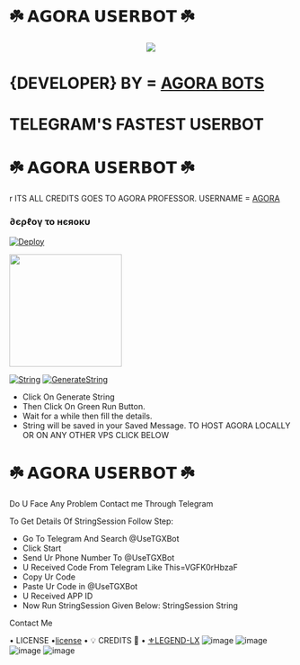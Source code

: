 # ☘️ 𝗔𝗚𝗢𝗥𝗔 𝗨𝗦𝗘𝗥𝗕𝗢𝗧 ☘️
<p align="center">
  <img src="https://te.legra.ph/file/510392677beab987353b4.jpg">
</p>


# {DEVELOPER} BY = [AGORA BOTS](http://t.me/AGORABOT_INFO)


# TELEGRAM'S FASTEST USERBOT

# ☘️ 𝗔𝗚𝗢𝗥𝗔 𝗨𝗦𝗘𝗥𝗕𝗢𝗧 ☘️
r
ITS ALL CREDITS GOES TO AGORA PROFESSOR. 
USERNAME = [AGORA](https://github.com/AGORASWAMY_PROFESSOR)
<h3> ∂єρℓογ το нєяοκυ </h3>

[![Deploy](https://www.herokucdn.com/deploy/button.svg)](https://heroku.com/deploy?template=https://github.com/SHANTH-OP/AGORA-USERBOT)

<p><a href=https://github.com/SHANTH-OP/AGORA-USERBOT> <img src="https://img.shields.io/badge/Deploy%20To%20Railway-blueviolet?style=for-the-badge&logo=railway" width="200""/></a></p>




[![String](https://te.legra.ph/file/d8ba77811625796729b82.jpg)](https://replit.com/SHANTH-OP/AGORA-USERBOT#main.py) 
[![GenerateString](https://img.shields.io/badge/repl.it-generateString-yellowgreen)](https://replit.com/AGORA-PROFESSOR/AGORA-USERBOT#main.py) 


- Click On Generate String
- Then Click On Green Run Button.
- Wait for a while then fill the details.
 - String will be saved in your Saved Message.
TO HOST AGORA LOCALLY OR ON ANY OTHER VPS CLICK BELOW

# ☘️ 𝗔𝗚𝗢𝗥𝗔 𝗨𝗦𝗘𝗥𝗕𝗢𝗧 ☘️

Do U Face Any Problem Contact me Through Telegram

To Get Details Of StringSession Follow Step:
- Go To Telegram And Search @UseTGXBot
- Click Start
- Send Ur Phone Number To @UseTGXBot
- U Received Code From Telegram Like This=VGFK0rHbzaF
- Copy Ur Code
- Paste Ur Code in @UseTGXBot
- U Received APP ID
- Now Run StringSession Given Below:
StringSession
String

Contact Me

• LICENSE •[license](https://github.com/DARK-LEGEND-PRO/PYTHONBOT-V9.0.8/blob/master/LICENSE)
• 💡 CREDITS 💞 •
[⚜LEGEND-LX](https://github.com/LEGEND-LX)
![image](https://user-images.githubusercontent.com/87700009/133560871-e318f78b-16e7-4fe5-ad57-f1661b99f576.png)
![image](https://user-images.githubusercontent.com/87700009/133560891-ca9899ed-d95c-4050-b50a-af67790020f5.png)
![image](https://user-images.githubusercontent.com/87700009/133560924-ac05edc1-43b8-4aa3-ab56-36661d5d5b5d.png)
![image](https://user-images.githubusercontent.com/87700009/133560910-6117ba9e-9165-4fd1-8fb2-4d1ecca3c20e.png)
